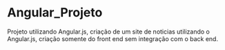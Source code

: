 # Angular_Projeto
Projeto utilizando Angular.js, criação de um site de noticias utilizando o Angular.js, criação somente do front end sem integração com o back end.
